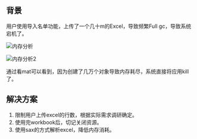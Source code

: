 **背景**
----
用户使用导入名单功能，上传了一个几十m的Excel，导致频繁Full gc，导致系统宕机了。

![内存分析](https://lemontree863.github.io/2018/11/memory_analy.jpg)

![内存分析2](https://lemontree863.github.io/2018/11/memory2.jpeg)

通过看mat可以看到，因为创建了几万个对象导致内存耗尽，系统直接将应用kill了。

**解决方案**
---
1. 限制用户上传excel的行数，根据实际需求调研确定。
2. 使用完workbook后，切记关闭资源。
3. 使用sax的方式解析excel，降低内存消耗。